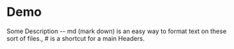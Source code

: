 # Demo

Some Description -- md (mark down) is an easy way to format text on these sort of files., # is a shortcut for a main Headers. 

